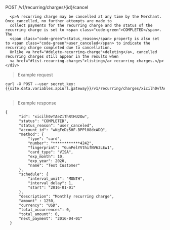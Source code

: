 <div class="method-area">
  <div class="method-copy">
    <div class="method-copy-padding">
      <p><span class="api-operation">POST</span> <span class="code-green">/v1/recurring/charges/{id}/cancel</span></p>

      <p>A recurring charge may be cancelled at any time by the Merchant. Once cancelled, no further attempts are made to
      collect payments for the recurring charge and the status of the recurring charge is set to <span class="code-green">COMPLETED</span>. The
      <span class="code-green">status_reason</span> property is also set to <span class="code-green">user_canceled</span> to indicate the recurring charge completed due to cancellation.
      Unlike <a href="#delete-recurring-charge">deleting</a>, cancelled recurring charges still appear in the results when
      <a href="#list-recurring-charges">listing</a> recurring charges.</p>
    </div>
  </div>

  <blockquote>Example request</blockquote>
  <pre><code>curl -X POST --user secret_key: {{site.data.variables.apiurl.gateway}}/v1/recurring/charges/xicilh0vTAeZiThRtHU2Ow/cancel</code>
  </pre>

  <blockquote>Example response</blockquote>
  <pre><code>{
      "id": "xicilh0vTAeZiThRtHU2Ow",
      "status": "COMPLETED",
      "status_reason": "user_canceled",
      "account_id": "wKgFeDz5HF-BPPl08dcADQ",
      "method": {
          "type": "card",
          "number": "************4242",
          "fingerprint": "GunPelYVthifNV63LEw1",
          "card_type": "VISA",
          "exp_month": 10,
          "exp_year": 2020,
          "name": "Test Customer"
      },
      "schedule": {
          "interval_unit": "MONTH",
          "interval_delay": 1,
          "start": "2016-01-01"
      },
      "description": "Monthly recurring charge",
      "amount" : 1250,
      "currency": "USD",
      "total_occurrences": 0,
      "total_amount": 0,
      "next_payment": "2016-04-01"
  }</code>
  </pre>
</div>
